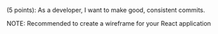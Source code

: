(5 points): As a developer, I want to make good, consistent commits.

<!-- (5 points): As a developer, I want to use the Create-React-App command to create my React project. -->

<!-- (10 points) As a developer, I want to use AXIOS to consume the web API on the frontend. -->

<!-- (10 points) As a developer, I want to display the data (song title, album, artist, genre, and release date) from the API within a table on the frontend. -->

<!-- (5 points): As a developer, I want to create a minimum of three React components and use them within my React application. (EX: TitleBar, SearchBar, MusicTable) -->

<!-- (5 points) As a developer, I want to have an aesthetically pleasing user interface to ensure a great user experience. -->

<!-- (10 points) As a music enthusiast, I want to be able to filter the table of music by album, artist, genre, release date, and title. -->

NOTE: Recommended to create a wireframe for your React application
